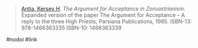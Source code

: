 > [Antia, Kersey H](antia.md). *The Argument for Acceptance in Zoroastrianism*. Expanded version of the paper The Argument for Acceptance – A reply to the three High Priests, Parsiana Publications, 1985. 
> ISBN-13: 978-1466363335 
> ISBN-10: 1466363339

#nodoi #link